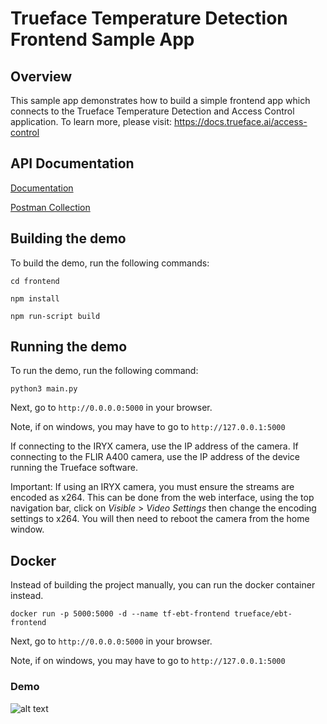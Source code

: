 # Trueface Temperature Detection Frontend Sample App

## Overview
This sample app demonstrates how to build a simple frontend app which connects to the Trueface Temperature Detection and Access Control application.
To learn more, please visit: https://docs.trueface.ai/access-control 

## API Documentation
[Documentation](https://docs.trueface.ai/ebt-docs)

[Postman Collection](https://docs.trueface.ai/ebt-postman)



## Building the demo
To build the demo, run the following commands:

`cd frontend`

`npm install`

`npm run-script build`

## Running the demo
To run the demo, run the following command:

`python3 main.py`

Next, go to `http://0.0.0.0:5000` in your browser.

Note, if on windows, you may have to go to `http://127.0.0.1:5000`

If connecting to the IRYX camera, use the IP address of the camera.
If connecting to the FLIR A400 camera, use the IP address of the device running the Trueface software.


Important: If using an IRYX camera, you must ensure the streams are encoded as x264. This can be done from the web interface, using the top navigation bar, click on *Visible* > *Video Settings* then change the encoding settings to x264. You will then need to reboot the camera from the home window.

## Docker
Instead of building the project manually, you can run the docker container instead.

`docker run -p 5000:5000 -d --name tf-ebt-frontend trueface/ebt-frontend`

Next, go to `http://0.0.0.0:5000` in your browser.

Note, if on windows, you may have to go to `http://127.0.0.1:5000`

### Demo
![alt text](./demo/demo.gif)
